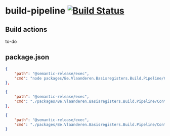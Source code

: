# build-pipeline [![Build Status](https://github.com/Informatievlaanderen/build-pipeline/workflows/CI/badge.svg)](https://github.com/Informatievlaanderen/build-pipeline/actions)

## Build actions

to-do

## package.json

```json
{
    "path": "@semantic-release/exec",
    "cmd": "node packages/Be.Vlaanderen.Basisregisters.Build.Pipeline/Content/ci-myget.js dist/Be.Vlaanderen.Basisregisters.AggregateSource/Be.Vlaanderen.Basisregisters.AggregateSource.${nextRelease.version}.nupkg"
},

{
    "path": "@semantic-release/exec",
    "cmd": "./packages/Be.Vlaanderen.Basisregisters.Build.Pipeline/Content/ci-bitbucket.sh dist/Be.Vlaanderen.Basisregisters.AggregateSource/Be.Vlaanderen.Basisregisters.AggregateSource.SqlStreamStore.${nextRelease.version}.nupkg"
},

{
    "path": "@semantic-release/exec",
    "cmd": "./packages/Be.Vlaanderen.Basisregisters.Build.Pipeline/Content/ci-confluence.sh"
}
```
